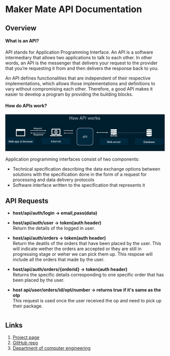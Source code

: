 
[//]: # "Please refer the instructions in below URL for the configurations"
[//]: # "https://projects.ce.pdn.ac.lk/docs/how-to-add-a-project"

# Maker Mate API Documentation

## Overview
#### What is an API?

API stands for Application Programming Interface. An API is a software intermediary that allows two applications to talk to each other.  In other words, an API is the messenger that delivers your request to the provider that you’re requesting it from and then delivers the response back to you.

An API defines functionalities that are independent of their respective implementations, which allows those implementations and definitions to vary without compromising each other. Therefore, a good API makes it easier to develop a program by providing the building blocks.

#### How do APIs work?

![](docs/assets/img/api/api.png)


Application programming interfaces consist of two components:
* Technical specification describing the data exchange options between solutions with the specification done in the form of a request for processing and data delivery protocols
* Software interface written to the specification that represents it

## API Requests 
* **host/api/auth/login -> email,pass(data)**     

* **host/api/auth/user -> token(auth header)**\
Return the details of the logged in user.

* **host/api/auth/orders -> token(auth header)**\
Return the deatils of the orders that have been placed by the user. This will indicate wether the orders are accepted or they are still in progressing stage or weher we can pick them up. This respose will include all the orders that made by the user.

* **host/api/auth/orders/{orderid} -> token(auth header)**\
Returns the specific details corresponding to one specific order that has been placed by the user.

* **host api/user/orders/id/opt/number -> returns true if it's same as the otp**\
This request is used once the user received the op and need to pick up their package. 

#
## Links
1. [Project page](https://cepdnaclk.github.io/e17-3yp-maker-mate)
2. [GitHub repo](https://github.com/cepdnaclk/e17-3yp-maker-mate)
3. [Department of computer engineering](http://ce.pdn.ac.lk)
